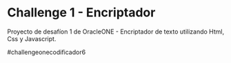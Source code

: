 # Challenge 1 - Encriptador

Proyecto de desafíon 1 de OracleONE - Encriptador de texto utilizando Html, Css y Javascript.

#challengeonecodificador6
